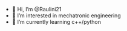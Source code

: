- 👋 Hi, I’m @Raulini21
- 👀 I’m interested in mechatronic engineering
- 🌱 I’m currently learning c++/python



<!---
Raulini21/Raulini21 is a ✨ special ✨ repository because its `README.md` (this file) appears on your GitHub profile.
You can click the Preview link to take a look at your changes.
--->

